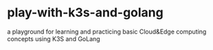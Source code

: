 # play-with-k3s-and-golang
a playground for learning and practicing basic Cloud&amp;Edge computing concepts using K3S and GoLang
